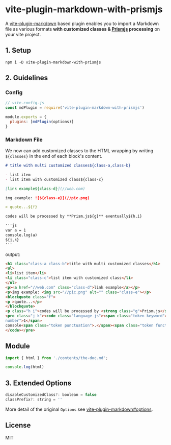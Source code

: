 # vite-plugin-markdown-with-prismjs

A [vite-plugin-markdown](https://github.com/hmsk/vite-plugin-markdown) based plugin enables you to import a Markdown file as various formats **with customized classes & [Prismjs](https://prismjs.com/) processing** on your vite project.

## 1. Setup

```
npm i -D vite-plugin-markdown-with-prismjs
```

## 2. Guidelines 

### Config

```js
// vite.config.js
const mdPlugin = require('vite-plugin-markdown-with-prismjs')

module.exports = {
  plugins: [mdPlugin(options)]
}
```

### Markdown File
We now can add customized classes to the HTML wrapping by writing `${classes}` in the end of each block's content.
```md
# title with multi customized classes${class-a,class-b}

- list item
- list item with customized class${class-c}

[link example${class-d}](//web.com)

img example: ![${class-e}](//pic.png)

> quote...${f}

codes will be processed by **Prism.js${g}** eventually${h,i}

'''js
var a = 1
console.log(a)
${j,k}
'''
```

output:

```html
<h1 class="class-a class-b">title with multi customized classes</h1>
<ul>
<li>list item</li>
<li class="class-c">list item with customized class</li>
</ul>
<p><a href="//web.com" class="class-d">link example</a></p>
<p>img example: <img src="//pic.png" alt="" class="class-e"></p>
<blockquote class="f">
<p >quote...</p>
</blockquote>
<p class="h i">codes will be processed by <strong class="g">Prism.js</strong> eventually</p>
<pre class="j k"><code class="language-js"><span class="token keyword">var</span> a <span class="token operator">=</span> <span class="token 
number">1</span>
console<span class="token punctuation">.</span><span class="token function">log</span><span class="token punctuation">(</span>a<span class="token punctuation">)</span>
</code></pre>
```

## Module

```js
import { html } from './contents/the-doc.md';

console.log(html)
```

## 3. Extended Options

```js
disableCustomizedClass?: boolean = false
classPrefix?: string = ''
```

More detail of the original `Options` see [vite-plugin-markdown#options](https://github.com/hmsk/vite-plugin-markdown#options).

## License

MIT
